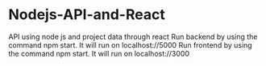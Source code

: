 # Nodejs-API-and-React
API using node js and project data through react
Run backend by using the command npm start. It will run on localhost://5000
Run frontend by using the command npm start. It will run on localhost://3000
